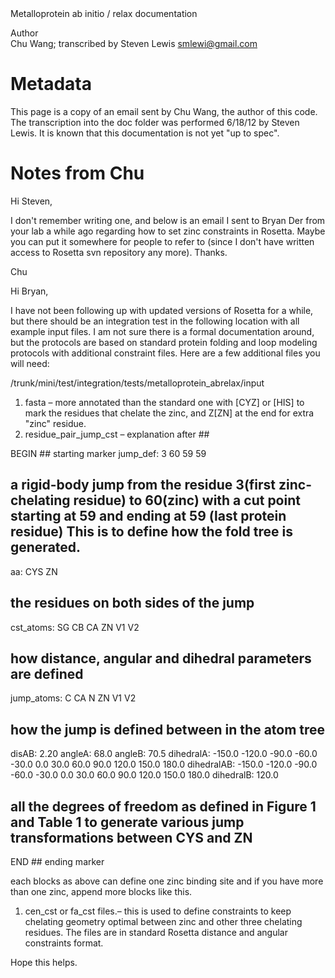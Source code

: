 <!-- --- title: Metalloprotein Abrelax -->Metalloprotein ab initio / relax documentation

 Author   
Chu Wang; transcribed by Steven Lewis [smlewi@gmail.com](#)

Metadata
========

This page is a copy of an email sent by Chu Wang, the author of this code. The transcription into the doc folder was performed 6/18/12 by Steven Lewis. It is known that this documentation is not yet "up to spec".

Notes from Chu
==============

Hi Steven,

I don't remember writing one, and below is an email I sent to Bryan Der from your lab a while ago regarding how to set zinc constraints in Rosetta. Maybe you can put it somewhere for people to refer to (since I don't have written access to Rosetta svn repository any more). Thanks.

Chu

Hi Bryan,

I have not been following up with updated versions of Rosetta for a while, but there should be an integration test in the following location with all example input files. I am not sure there is a formal documentation around, but the protocols are based on standard protein folding and loop modeling protocols with additional constraint files. Here are a few additional files you will need:

/trunk/mini/test/integration/tests/metalloprotein\_abrelax/input

1.  fasta – more annotated than the standard one with [CYZ] or [HIS] to mark the residues that chelate the zinc, and Z[ZN] at the end for extra "zinc" residue.
2.  residue\_pair\_jump\_cst – explanation after \#\#

BEGIN \#\# starting marker jump\_def: 3 60 59 59

a rigid-body jump from the residue 3(first zinc-chelating residue) to 60(zinc) with a cut point starting at 59 and ending at 59 (last protein residue) This is to define how the fold tree is generated.
--------------------------------------------------------------------------------------------------------------------------------------------------------------------------------------------------------

aa: CYS ZN

the residues on both sides of the jump
--------------------------------------

cst\_atoms: SG CB CA ZN V1 V2

how distance, angular and dihedral parameters are defined
---------------------------------------------------------

jump\_atoms: C CA N ZN V1 V2

how the jump is defined between in the atom tree
------------------------------------------------

disAB: 2.20 angleA: 68.0 angleB: 70.5 dihedralA: -150.0 -120.0 -90.0 -60.0 -30.0 0.0 30.0 60.0 90.0 120.0 150.0 180.0 dihedralAB: -150.0 -120.0 -90.0 -60.0 -30.0 0.0 30.0 60.0 90.0 120.0 150.0 180.0 dihedralB: 120.0

all the degrees of freedom as defined in Figure 1 and Table 1 to generate various jump transformations between CYS and ZN
-------------------------------------------------------------------------------------------------------------------------

END \#\# ending marker

each blocks as above can define one zinc binding site and if you have more than one zinc, append more blocks like this.

1.  cen\_cst or fa\_cst files.– this is used to define constraints to keep chelating geometry optimal between zinc and other three chelating residues. The files are in standard Rosetta distance and angular constraints format.

Hope this helps.
